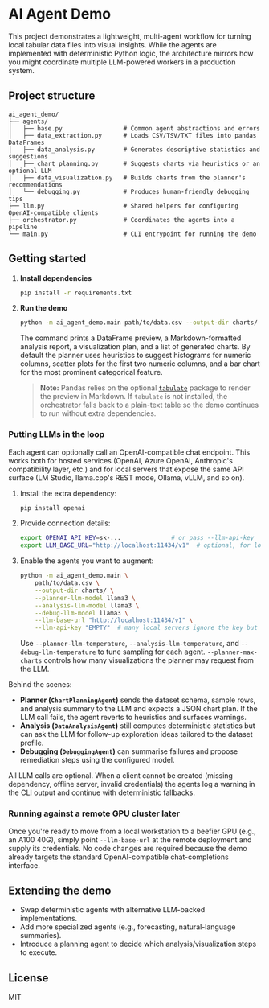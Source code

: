 # AI Agent Demo

This project demonstrates a lightweight, multi-agent workflow for turning local tabular data files into visual insights. While the agents are implemented with deterministic Python logic, the architecture mirrors how you might coordinate multiple LLM-powered workers in a production system.

## Project structure

```
ai_agent_demo/
├── agents/
│   ├── base.py                 # Common agent abstractions and errors
│   ├── data_extraction.py      # Loads CSV/TSV/TXT files into pandas DataFrames
│   ├── data_analysis.py        # Generates descriptive statistics and suggestions
│   ├── chart_planning.py       # Suggests charts via heuristics or an optional LLM
│   ├── data_visualization.py   # Builds charts from the planner's recommendations
│   └── debugging.py            # Produces human-friendly debugging tips
├── llm.py                      # Shared helpers for configuring OpenAI-compatible clients
├── orchestrator.py             # Coordinates the agents into a pipeline
└── main.py                     # CLI entrypoint for running the demo
```

## Getting started

1. **Install dependencies**

   ```bash
   pip install -r requirements.txt
   ```

2. **Run the demo**

   ```bash
   python -m ai_agent_demo.main path/to/data.csv --output-dir charts/
   ```

   The command prints a DataFrame preview, a Markdown-formatted analysis report, a visualization plan, and a list of generated charts. By default the planner uses heuristics to suggest histograms for numeric columns, scatter plots for the first two numeric columns, and a bar chart for the most prominent categorical feature.

   > **Note:** Pandas relies on the optional [`tabulate`](https://pypi.org/project/tabulate/) package to render the preview in Markdown. If `tabulate` is not installed, the orchestrator falls back to a plain-text table so the demo continues to run without extra dependencies.

### Putting LLMs in the loop

Each agent can optionally call an OpenAI-compatible chat endpoint. This works both for hosted services (OpenAI, Azure OpenAI, Anthropic's compatibility layer, etc.) and for local servers that expose the same API surface (LM Studio, llama.cpp's REST mode, Ollama, vLLM, and so on).

1. Install the extra dependency:

   ```bash
   pip install openai
   ```

2. Provide connection details:

   ```bash
   export OPENAI_API_KEY=sk-...              # or pass --llm-api-key
   export LLM_BASE_URL="http://localhost:11434/v1"  # optional, for local servers
   ```

3. Enable the agents you want to augment:

   ```bash
   python -m ai_agent_demo.main \
       path/to/data.csv \
       --output-dir charts/ \
       --planner-llm-model llama3 \
       --analysis-llm-model llama3 \
       --debug-llm-model llama3 \
       --llm-base-url "http://localhost:11434/v1" \
       --llm-api-key "EMPTY"  # many local servers ignore the key but the client requires a value
   ```

   Use `--planner-llm-temperature`, `--analysis-llm-temperature`, and `--debug-llm-temperature` to tune sampling for each agent. `--planner-max-charts` controls how many visualizations the planner may request from the LLM.

Behind the scenes:

- **Planner (`ChartPlanningAgent`)** sends the dataset schema, sample rows, and analysis summary to the LLM and expects a JSON chart plan. If the LLM call fails, the agent reverts to heuristics and surfaces warnings.
- **Analysis (`DataAnalysisAgent`)** still computes deterministic statistics but can ask the LLM for follow-up exploration ideas tailored to the dataset profile.
- **Debugging (`DebuggingAgent`)** can summarise failures and propose remediation steps using the configured model.

All LLM calls are optional. When a client cannot be created (missing dependency, offline server, invalid credentials) the agents log a warning in the CLI output and continue with deterministic fallbacks.

### Running against a remote GPU cluster later

Once you're ready to move from a local workstation to a beefier GPU (e.g., an A100 40G), simply point `--llm-base-url` at the remote deployment and supply its credentials. No code changes are required because the demo already targets the standard OpenAI-compatible chat-completions interface.

## Extending the demo

- Swap deterministic agents with alternative LLM-backed implementations.
- Add more specialized agents (e.g., forecasting, natural-language summaries).
- Introduce a planning agent to decide which analysis/visualization steps to execute.

## License

MIT
